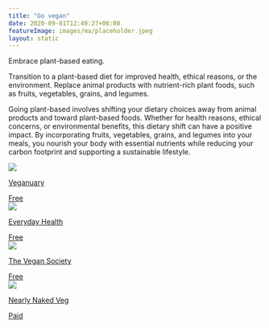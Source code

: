 ```yaml
---
title: "Go vegan"
date: 2020-09-01T12:49:27+06:00
featureImage: images/ma/placeholder.jpeg
layout: static
---
```


Embrace plant-based eating.

Transition to a plant-based diet for improved health, ethical reasons, or the environment. Replace animal products with nutrient-rich plant foods, such as fruits, vegetables, grains, and legumes.

Going plant-based involves shifting your dietary choices away from animal products and toward plant-based foods. Whether for health reasons, ethical concerns, or environmental benefits, this dietary shift can have a positive impact. By incorporating fruits, vegetables, grains, and legumes into your meals, you nourish your body with essential nutrients while reducing your carbon footprint and supporting a sustainable lifestyle.

<a class="ma-link" href="https://veganuary.com/vegan-starter-kit/"><div class="ma-card ma-card-Health"><div class="ma-icon"><img src ="/images/Icon-check - health - opacity.svg"/></div><div class="ma-name"><p>Veganuary</p></div><div class="ma-paid-text"><span>Free</span></div></div></a><a class="ma-link" href="https://www.everydayhealth.com/diet-nutrition/scientific-benefits-following-plant-based-diet/"><div class="ma-card ma-card-Health"><div class="ma-icon"><img src ="/images/Icon-check - health - opacity.svg"/></div><div class="ma-name"><p>Everyday Health</p></div><div class="ma-paid-text"><span>Free</span></div></div></a><a class="ma-link" href="https://www.vegansociety.com/go-vegan/why-go-vegan"><div class="ma-card ma-card-Health"><div class="ma-icon"><img src ="/images/Icon-check - health - opacity.svg"/></div><div class="ma-name"><p>The Vegan Society</p></div><div class="ma-paid-text"><span>Free</span></div></div></a><a class="ma-link" href="https://www.awin1.com/cread.php?awinmid=51761&awinaffid=1198638&ued=https%3A%2F%2Fnearlynakedveg.co.uk%2F"><div class="ma-card ma-card-Health"><div class="ma-icon"><img src ="/images/Icon-pound - health - opacity.svg"/></div><div class="ma-name"><p>Nearly Naked Veg</p></div><div class="ma-paid-text"><span>Paid</span></div></div></a>  

<br/><br/>






